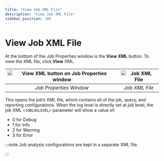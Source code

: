```yaml
---
title: "View Job XML File"
description: "View Job XML File"
sidebar_position: 100
---
```


# View Job XML File

At the bottom of the Job Properties window is the **View XML** button. To view the XML file, click
**View** XML.

| ![View XML button on Job Properties window](/images/accessanalyzer/12.0/admin/jobs/job/properties/viewxmlbutton.webp) | ![Job XML File ](/images/accessanalyzer/12.0/admin/jobs/job/properties/viewxml.webp) |
|:-------------------------------------------------------------------------------------------------------------------------------:|:----------------------------------------------------------------------------------------------:|
| *Job Properties Window*                                                                                                         | *Job XML File*                                                                                 |

This opens the job’s XML file, which contains all of the job, query, and reporting configurations.
When the log level is directly set at job level, the job XML `<JOBLOGLEVEL>` parameter will show a
value of:

- 0 for Debug
- 1 for Info
- 2 for Warning
- 3 for Error

:::note
Job analysis configurations are kept in a separate XML file.

:::
